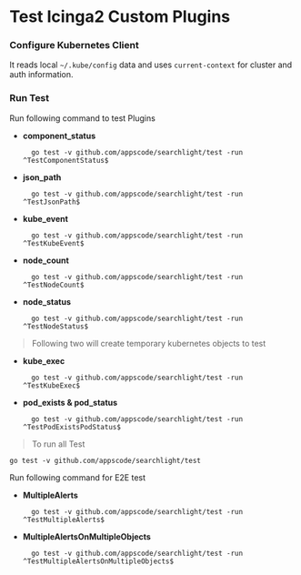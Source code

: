 # Test Icinga2 Custom Plugins

### Configure Kubernetes Client

It reads local `~/.kube/config` data and uses `current-context` for cluster and auth information.

### Run Test

Run following command to test Plugins

* __component_status__

        go test -v github.com/appscode/searchlight/test -run ^TestComponentStatus$

* __json_path__

        go test -v github.com/appscode/searchlight/test -run ^TestJsonPath$

* __kube_event__

        go test -v github.com/appscode/searchlight/test -run ^TestKubeEvent$

* __node_count__

        go test -v github.com/appscode/searchlight/test -run ^TestNodeCount$

* __node_status__

        go test -v github.com/appscode/searchlight/test -run ^TestNodeStatus$

> Following two will create temporary kubernetes objects to test

* __kube_exec__

        go test -v github.com/appscode/searchlight/test -run ^TestKubeExec$

* __pod_exists & pod_status__

        go test -v github.com/appscode/searchlight/test -run ^TestPodExistsPodStatus$

> To run all Test

    go test -v github.com/appscode/searchlight/test

Run following command for E2E test

* __MultipleAlerts__

        go test -v github.com/appscode/searchlight/test -run ^TestMultipleAlerts$

* __MultipleAlertsOnMultipleObjects__

        go test -v github.com/appscode/searchlight/test -run ^TestMultipleAlertsOnMultipleObjects$
